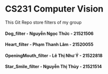 # CS231 Computer Vision
This Git Repo store filters of my group
#### Dog_filter - Nguyễn Ngọc Thức - 21521506
#### Heart_filter - Phạm Thanh Lâm - 21520055
#### OpeningMouth_filter - Lê Thị Như Ý - 21522818
#### Star_Smile_filter - Nguyễn Thị Thùy - 21521514
